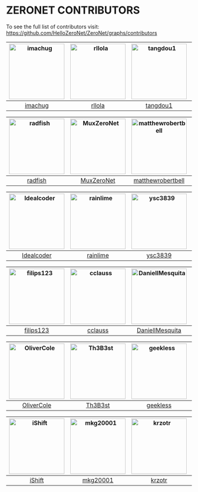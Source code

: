 # ZERONET CONTRIBUTORS
To see the full list of contributors visit: https://github.com/HelloZeroNet/ZeroNet/graphs/contributors

| <img src="https://avatars1.githubusercontent.com/u/16370781?v=4" alt="imachug" width="150px" height="150px"/> |<img src="https://avatars3.githubusercontent.com/u/1772945?v=4" alt="rllola" width="150px" height="150px"/> |<img src="https://avatars2.githubusercontent.com/u/35254744?v=4" alt="tangdou1" width="150px" height="150px"/> |<img src="https://avatars0.githubusercontent.com/u/13149763?v=4" alt="TheNain38" width="150px" height="150px"/> |<img src="https://avatars3.githubusercontent.com/u/18724949?v=4" alt="jerry-wolf" width="150px" height="150px"/> |
| :----: |:----: |:----: |:----: |:----: |
| [imachug](https://github.com/imachug) |[rllola](https://github.com/rllola) |[tangdou1](https://github.com/tangdou1) |[TheNain38](https://github.com/TheNain38) |[jerry-wolf](https://github.com/jerry-wolf) |

| <img src="https://avatars1.githubusercontent.com/u/17036903?v=4" alt="radfish" width="150px" height="150px"/> |<img src="https://avatars0.githubusercontent.com/u/24784041?v=4" alt="MuxZeroNet" width="150px" height="150px"/> |<img src="https://avatars2.githubusercontent.com/u/241705?v=4" alt="matthewrobertbell" width="150px" height="150px"/> |<img src="https://avatars1.githubusercontent.com/u/12672853?v=4" alt="grez911" width="150px" height="150px"/> |<img src="https://avatars1.githubusercontent.com/u/2191211?v=4" alt="sirMackk" width="150px" height="150px"/> |
| :----: |:----: |:----: |:----: |:----: |
| [radfish](https://github.com/radfish) |[MuxZeroNet](https://github.com/MuxZeroNet) |[matthewrobertbell](https://github.com/matthewrobertbell) |[grez911](https://github.com/grez911) |[sirMackk](https://github.com/sirMackk) |

| <img src="https://avatars3.githubusercontent.com/u/3229532?v=4" alt="Idealcoder" width="150px" height="150px"/> |<img src="https://avatars3.githubusercontent.com/u/22708180?v=4" alt="rainlime" width="150px" height="150px"/> |<img src="https://avatars2.githubusercontent.com/u/12028138?v=4" alt="ysc3839" width="150px" height="150px"/> |<img src="https://avatars3.githubusercontent.com/u/91731?v=4" alt="barrabinfc" width="150px" height="150px"/> |<img src="https://avatars3.githubusercontent.com/u/29332484?v=4" alt="0polar" width="150px" height="150px"/> |
| :----: |:----: |:----: |:----: |:----: |
| [Idealcoder](https://github.com/Idealcoder) |[rainlime](https://github.com/rainlime) |[ysc3839](https://github.com/ysc3839) |[barrabinfc](https://github.com/barrabinfc) |[0polar](https://github.com/0polar) |

| <img src="https://avatars2.githubusercontent.com/u/16626308?v=4" alt="filips123" width="150px" height="150px"/> |<img src="https://avatars3.githubusercontent.com/u/3709715?v=4" alt="cclauss" width="150px" height="150px"/> |<img src="https://avatars2.githubusercontent.com/u/6765277?v=4" alt="DaniellMesquita" width="150px" height="150px"/> |<img src="https://avatars1.githubusercontent.com/u/1342360?v=4" alt="anoadragon453" width="150px" height="150px"/> |<img src="https://avatars0.githubusercontent.com/u/2348451?v=4" alt="n3r0-ch" width="150px" height="150px"/> |
| :----: |:----: |:----: |:----: |:----: |
| [filips123](https://github.com/filips123) |[cclauss](https://github.com/cclauss) |[DaniellMesquita](https://github.com/DaniellMesquita) |[anoadragon453](https://github.com/anoadragon453) |[n3r0-ch](https://github.com/n3r0-ch) |

| <img src="https://avatars2.githubusercontent.com/u/6171713?v=4" alt="OliverCole" width="150px" height="150px"/> |<img src="https://avatars1.githubusercontent.com/u/25662091?v=4" alt="Th3B3st" width="150px" height="150px"/> |<img src="https://avatars1.githubusercontent.com/u/1287690?v=4" alt="geekless" width="150px" height="150px"/> |<img src="https://avatars2.githubusercontent.com/u/15062548?v=4" alt="cxgreat2014" width="150px" height="150px"/> |<img src="https://avatars0.githubusercontent.com/u/12120467?v=4" alt="erqan" width="150px" height="150px"/> |
| :----: |:----: |:----: |:----: |:----: |
| [OliverCole](https://github.com/OliverCole) |[Th3B3st](https://github.com/Th3B3st) |[geekless](https://github.com/geekless) |[cxgreat2014](https://github.com/cxgreat2014) |[erqan](https://github.com/erqan) |

| <img src="https://avatars0.githubusercontent.com/u/426427?v=4" alt="iShift" width="150px" height="150px"/> |<img src="https://avatars2.githubusercontent.com/u/7735145?v=4" alt="mkg20001" width="150px" height="150px"/> |<img src="https://avatars0.githubusercontent.com/u/655681?v=4" alt="krzotr" width="150px" height="150px"/> |<img src="https://avatars0.githubusercontent.com/u/4098042?v=4" alt="krixano" width="150px" height="150px"/> |<img src="https://avatars1.githubusercontent.com/u/57236964?v=4" alt="antifa" width="150px" height="150px"/> |
| :----: |:----: |:----: |:----: |:----: |
| [iShift](https://github.com/iShift) |[mkg20001](https://github.com/mkg20001) |[krzotr](https://github.com/krzotr) |[krixano](https://github.com/krixano) |[antifa](https://github.com/antifa) |
